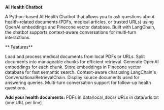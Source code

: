 **AI Health Chatbot**

A Python-based AI Health Chatbot that allows you to ask questions about health-related documents (PDFs, medical articles, or trusted URLs) using OpenAI embeddings and Pinecone vector database. Built with LangChain, the chatbot supports context-aware conversations for multi-turn interactions.

** Features**

Load and process medical documents from local PDFs or URLs.
Split documents into manageable chunks for efficient retrieval.
Generate OpenAI embeddings for each chunk.
Store embeddings in Pinecone vector database for fast semantic search.
Context-aware chat using LangChain's ConversationalRetrievalChain.
Display source documents used for answering queries.
Multi-turn conversation support for follow-up health questions.


**Add your health documents:**
 PDFs in data/local_docs/
 URLs in data/urls.txt (one URL per line)
